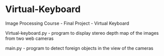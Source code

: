 # Virtual-Keyboard
Image Processing Course - Final Project - Virtual Keyboard

Virtual-keyboard.py - program to display stereo depth map of the images from two web cameras

main.py - program to detect foreign objects in the view of the cameras

